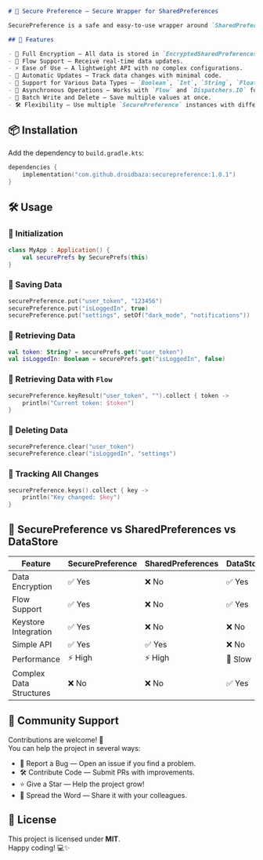 ```markdown
# 🔐 Secure Preference — Secure Wrapper for SharedPreferences

SecurePreference is a safe and easy-to-use wrapper around `SharedPreferences`, utilizing `EncryptedSharedPreferences` from `androidx.security.crypto` for data encryption. It provides a convenient API with `Flow` support and secure key storage using the Android Keystore.

## 🚀 Features

- 🔑 Full Encryption — All data is stored in `EncryptedSharedPreferences`, preventing compromise.
- 📡 Flow Support — Receive real-time data updates.
- ⚡ Ease of Use — A lightweight API with no complex configurations.
- 🔄 Automatic Updates — Track data changes with minimal code.
- 📌 Support for Various Data Types — `Boolean`, `Int`, `String`, `Float`, `Long`, `Double`, `Set<String>`.
- 💨 Asynchronous Operations — Works with `Flow` and `Dispatchers.IO` for high performance.
- 💾 Batch Write and Delete — Save multiple values at once.
- 🛠️ Flexibility — Use multiple `SecurePreference` instances with different keys.
```

## 📦 Installation

Add the dependency to `build.gradle.kts`:

```kotlin
dependencies {
    implementation("com.github.droidbaza:securepreference:1.0.1")
}
```
## 🛠 Usage

### 🔹 Initialization
```kotlin
class MyApp : Application() {
    val securePrefs by SecurePrefs(this)
}
```

### 🔹 Saving Data
```kotlin
securePreference.put("user_token", "123456")
securePreference.put("isLoggedIn", true)
securePreference.put("settings", setOf("dark_mode", "notifications"))
```

### 🔹 Retrieving Data
```kotlin
val token: String? = securePrefs.get("user_token")
val isLoggedIn: Boolean = securePrefs.get("isLoggedIn", false)
```

### 🔹 Retrieving Data with `Flow`
```kotlin
securePreference.keyResult("user_token", "").collect { token ->
    println("Current token: $token")
}
```

### 🔹 Deleting Data
```kotlin
securePreference.clear("user_token")
securePreference.clear("isLoggedIn", "settings")
```

### 🔹 Tracking All Changes
```kotlin
securePreference.keys().collect { key ->
    println("Key changed: $key")
}
```

## 🔄 SecurePreference vs SharedPreferences vs DataStore

| Feature                     | SecurePreference | SharedPreferences | DataStore |
|-----------------------------|------------------|-------------------|----------|
| Data Encryption         | ✅ Yes           | ❌ No            | ✅ Yes     |
| Flow Support            | ✅ Yes           | ❌ No            | ✅ Yes     |
| Keystore Integration    | ✅ Yes           | ❌ No            | ❌ No     |
| Simple API              | ✅ Yes           | ✅ Yes           | ❌ No     |
| Performance             | ⚡ High           | ⚡ High          | 🐢 Slow   |
| Complex Data Structures | ❌ No            | ❌ No            | ✅ Yes     |

## 🤝 Community Support

Contributions are welcome! 🚀  
You can help the project in several ways:

- 📌 Report a Bug — Open an issue if you find a problem.
- 🛠 Contribute Code — Submit PRs with improvements.
- ⭐ Give a Star — Help the project grow!
- 📢 Spread the Word — Share it with your colleagues.

## 📝 License

This project is licensed under **MIT**.  
Happy coding! 💻✨
```
